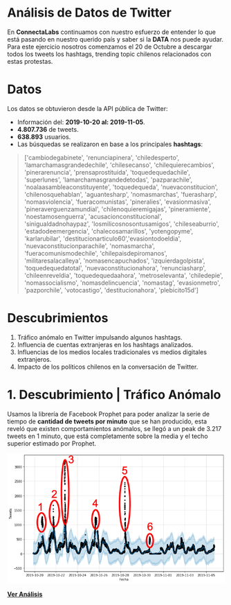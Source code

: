 
# Análisis de Datos de Twitter  
 En **ConnectaLabs** continuamos con nuestro esfuerzo de entender lo que está pasando en nuestro querido país y saber si la **DATA** nos puede ayudar. Para este ejercicio nosotros comenzamos el 20 de Octubre a descargar todos los tweets los hashtags, trending topic chilenos relacionados con estas protestas.

# Datos

Los datos se obtuvieron desde la API pública de Twitter:
- Información del: **2019-10-20 al: 2019-11-05**.
- **4.807.736** de tweets.
- **638.893** usuarios.
- Las búsquedas se realizaron en base a los principales **hashtags**:

> ['cambiodegabinete', 'renunciapinera', 'chiledesperto',
> 'lamarchamasgrandedechile', 'chilesecanso', 'chilequierecambios',
> 'pinerarenuncia', 'prensaprostituida', 'toquedequedachile',
> 'superlunes', 'lamarchamasgrandedetodas', 'pazparachile',
> 'noalaasambleaconstituyente', 'toquedequeda', 'nuevaconstitucion',
> 'chilenosquehablan', 'aguantesharp', 'nomasmarchas', 'fuerasharp',
> 'nomasviolencia', 'fueracomunistas', 'pineralies', 'evasionmasiva',
> 'pineraverguenzamundial', 'chilenoquieremigajas', 'pineramiente',
> 'noestamosenguerra', 'acusacionconstitucional', 'sinigualdadnohaypaz',
> 'losmilicosnosontusamigos', 'chileseaburrio', 'estadodeemergencia',
> 'chalecosamarillos', 'yotengopyme', 'karlarubilar',
> 'destitucionarticulo60','evasiontodoeldia',
> 'nuevaconstitucionparachile', 'nomasmarcha', 'fueracomunismodechile',
> 'chilepaisdepiromanos', 'militaresalacalleya', 'nomasencapuchados',
> 'izquierdagolpista', 'toquedequedatotal', 'nuevaconstitucionahora',
> 'renunciasharp', 'chileenreveldia', 'toquedequedaahora',
> 'metroselevanta', 'chiledepie', 'nomassocialismo',
> 'nomasdelincuencia', 'nomastag', 'evasionmetro', 'pazporchile',
> 'votocastigo', 'destitucionahora', 'plebicito15d']
  
# Descubrimientos  
  

 1. Tráfico anómalo en Twitter impulsando algunos hashtags.
 2. Influencia de cuentas extranjeras en los hashtags analizados.
 3. Influencias de los medios locales tradicionales vs medios digitales extranjeros.
 4. Impacto de los políticos chilenos en la conversación de Twitter.
   
 # 1. Descubrimiento | Tráfico Anómalo

Usamos la librería de Facebook Prophet para poder analizar la serie de tiempo de **cantidad de tweets por minuto** que se han producido, esta reveló que existen comportamientos anómalos, se llegó a un peak de 3.217 tweets en 1 minuto, que está completamente sobre la media y el techo superior estimado por Prophet.

![anomalia 01](https://raw.githubusercontent.com/connectalabs/riots_chile_analisis/master/plots/ts_anomaly_mark.png)

[**Ver Análisis**](https://github.com/connectalabs/riots_chile_analisis/blob/master/time_series_twitter_analisis.ipynb)